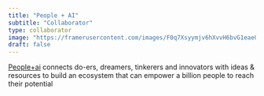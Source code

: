 ```yaml
---
title: "People + AI"
subtitle: "Collaborator"
type: collaborator
image: "https://framerusercontent.com/images/F0q7Xsyymjv6hXvvH6bvG1eae0.png"
draft: false
---
```

<a href="https://peopleplus.ai/">People+ai</a> connects do-ers, dreamers, tinkerers and innovators with ideas & resources to build an ecosystem that can empower a billion people to reach their potential


